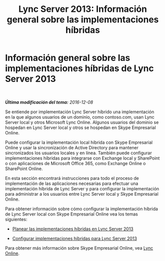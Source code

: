 ﻿---
title: 'Lync Server 2013: Información general sobre las implementaciones híbridas'
TOCTitle: Información general sobre las implementaciones híbridas
ms:assetid: f6610f2f-c804-4f36-81fc-7aa3297bb4a2
ms:mtpsurl: https://technet.microsoft.com/es-es/library/JJ205386(v=OCS.15)
ms:contentKeyID: 48277185
ms.date: 06/02/2017
mtps_version: v=OCS.15
ms.translationtype: HT
---

# Información general sobre las implementaciones híbridas de Lync Server 2013

 

_**Última modificación del tema:** 2016-12-08_

Se entiende por implementación Lync Server híbrido una implementación en la que algunos usuarios de un dominio, como contoso.com, usan Lync Server local y otros Microsoft Lync Online. Algunos usuarios del dominio se hospedan en Lync Server local y otros se hospedan en Skype Empresarial Online.

Puede configurar la implementación local híbrida con Skype Empresarial Online y usar la sincronización de Active Directory para mantener sincronizados los usuarios locales y en línea. También puede configurar implementaciones híbridas para integrarse con Exchange local y SharePoint o con aplicaciones de Microsoft Office 365, como Exchange Online o SharePoint Online.

En esta sección encontrará instrucciones para todo el proceso de implementación de las aplicaciones necesarias para efectuar una implementación híbrida de Lync Server y para configurar la implementación para administrar a los usuarios entre Lync Server local y Skype Empresarial Online.

Para obtener información sobre cómo configurar la implementación híbrida de Lync Server local con Skype Empresarial Online vea los temas siguientes:

  - [Planear las implementaciones híbridas en Lync Server 2013](https://technet.microsoft.com/es-es/library/jj205406\(v=ocs.15\))

  - [Configurar implementaciones híbridas para Lync Server 2013](lync-server-2013-configuring-hybrid-deployments.md)

Para obtener más información sobre Skype Empresarial Online, vea [Lync Online](http://go.microsoft.com/fwlink/p/?linkid=282396).

